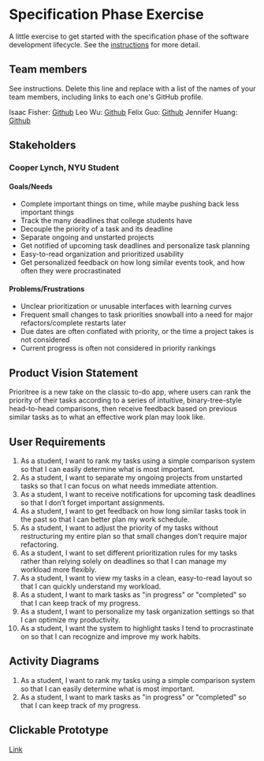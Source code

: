 # Specification Phase Exercise

A little exercise to get started with the specification phase of the software development lifecycle. See the [instructions](instructions.md) for more detail.

## Team members

See instructions. Delete this line and replace with a list of the names of your team members, including links to each one's GitHub profile.

Isaac Fisher: [Github](https://github.com/isaac1000000)
Leo Wu: [Github](https://github.com/leowu777)
Felix Guo: [Github](https://github.com/Fel1xgte)
Jennifer Huang: [Github](https://github.com/jennhng)

## Stakeholders

### Cooper Lynch, NYU Student
#### Goals/Needs
- Complete important things on time, while maybe pushing back less important things
- Track the many deadlines that college students have
- Decouple the priority of a task and its deadline
- Separate ongoing and unstarted projects
- Get notified of upcoming task deadlines and personalize task planning
- Easy-to-read organization and prioritized usability
- Get personalized feedback on how long similar events took, and how often they were procrastinated

#### Problems/Frustrations
- Unclear prioritization or unusable interfaces with learning curves
- Frequent small changes to task priorities snowball into a need for major refactors/complete restarts later
- Due dates are often conflated with priority, or the time a project takes is not considered
- Current progress is often not considered in priority rankings

## Product Vision Statement

Prioritree is a new take on the classic to-do app, where users can rank the priority of their tasks according to a series of intuitive, binary-tree-style head-to-head comparisons, then receive feedback based on previous similar tasks as to what an effective work plan may look like.

## User Requirements

1. As a student, I want to rank my tasks using a simple comparison system so that I can easily determine what is most important.
2. As a student, I want to separate my ongoing projects from unstarted tasks so that I can focus on what needs immediate attention.
3. As a student, I want to receive notifications for upcoming task deadlines so that I don’t forget important assignments.
4. As a student, I want to get feedback on how long similar tasks took in the past so that I can better plan my work schedule.
5. As a student, I want to adjust the priority of my tasks without restructuring my entire plan so that small changes don’t require major refactoring.
6. As a student, I want to set different prioritization rules for my tasks rather than relying solely on deadlines so that I can manage my workload more flexibly.
7. As a student, I want to view my tasks in a clean, easy-to-read layout so that I can quickly understand my workload.
8. As a student, I want to mark tasks as "in progress" or "completed" so that I can keep track of my progress.
9. As a student, I want to personalize my task organization settings so that I can optimize my productivity.
10. As a student, I want the system to highlight tasks I tend to procrastinate on so that I can recognize and improve my work habits.

## Activity Diagrams

1. As a student, I want to rank my tasks using a simple comparison system so that I can easily determine what is most important.
2. As a student, I want to mark tasks as "in progress" or "completed" so that I can keep track of my progress.

## Clickable Prototype

[Link](https://www.figma.com/proto/f4Qz2qakz7JEYoRYgu8ccL/Bugfree?node-id=34-2&p=f&t=mbcblgkasfcc0tQH-1&scaling=scale-down&content-scaling=fixed&page-id=0%3A1&starting-point-node-id=34%3A2)